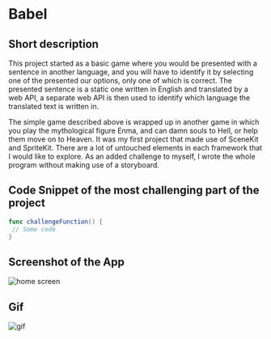 # Babel

## Short description

This project started as a basic game where you would be presented with a sentence in another language, and you will have to identify it by selecting one of the presented our options, only one of which is correct. The presented sentence is a static one written in English and translated by a web API, a separate web API is then used to identify which language the translated text is written in. 

The simple game described above is wrapped up in another game in which you play the mythological figure Enma, and can damn souls to Hell, or help them move on to Heaven. It was my first project that made use of SceneKit and SpriteKit. There are a lot of untouched elements in each framework that I would like to explore. As an added challenge to myself, I wrote the whole program without making use of a storyboard. 

## Code Snippet of the most challenging part of the project 

```swift
func challengeFunction() {
 // Some code
}
```

## Screenshot of the App

![home screen](Assets/homescreen.png)

## Gif

![gif](Assets/BabelDemo.gif)

